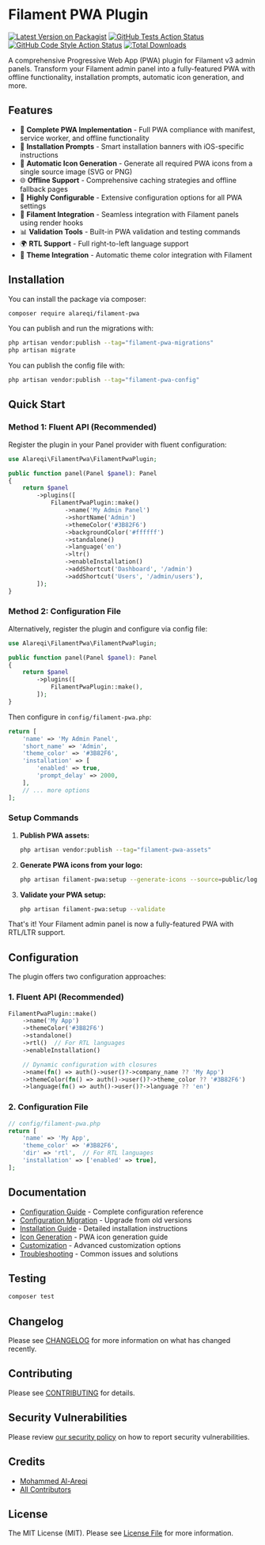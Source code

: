 # Filament PWA Plugin

[![Latest Version on Packagist](https://img.shields.io/packagist/v/alareqi/filament-pwa.svg?style=flat-square)](https://packagist.org/packages/alareqi/filament-pwa)
[![GitHub Tests Action Status](https://img.shields.io/github/actions/workflow/status/alareqi/filament-pwa/run-tests.yml?branch=main&label=tests&style=flat-square)](https://github.com/alareqi/filament-pwa/actions?query=workflow%3Arun-tests+branch%3Amain)
[![GitHub Code Style Action Status](https://img.shields.io/github/actions/workflow/status/alareqi/filament-pwa/fix-php-code-style-issues.yml?branch=main&label=code%20style&style=flat-square)](https://github.com/alareqi/filament-pwa/actions?query=workflow%3A"Fix+PHP+code+style+issues"+branch%3Amain)
[![Total Downloads](https://img.shields.io/packagist/dt/alareqi/filament-pwa.svg?style=flat-square)](https://packagist.org/packages/alareqi/filament-pwa)

A comprehensive Progressive Web App (PWA) plugin for Filament v3 admin panels. Transform your Filament admin panel into a fully-featured PWA with offline functionality, installation prompts, automatic icon generation, and more.

## Features

- 🚀 **Complete PWA Implementation** - Full PWA compliance with manifest, service worker, and offline functionality
- 📱 **Installation Prompts** - Smart installation banners with iOS-specific instructions
- 🎨 **Automatic Icon Generation** - Generate all required PWA icons from a single source image (SVG or PNG)
- 🌐 **Offline Support** - Comprehensive caching strategies and offline fallback pages
- 🔧 **Highly Configurable** - Extensive configuration options for all PWA settings
- 🎯 **Filament Integration** - Seamless integration with Filament panels using render hooks
- 📊 **Validation Tools** - Built-in PWA validation and testing commands
- 🌍 **RTL Support** - Full right-to-left language support
- 🎨 **Theme Integration** - Automatic theme color integration with Filament

## Installation

You can install the package via composer:

```bash
composer require alareqi/filament-pwa
```

You can publish and run the migrations with:

```bash
php artisan vendor:publish --tag="filament-pwa-migrations"
php artisan migrate
```

You can publish the config file with:

```bash
php artisan vendor:publish --tag="filament-pwa-config"
```

## Quick Start

### Method 1: Fluent API (Recommended)

Register the plugin in your Panel provider with fluent configuration:

```php
use Alareqi\FilamentPwa\FilamentPwaPlugin;

public function panel(Panel $panel): Panel
{
    return $panel
        ->plugins([
            FilamentPwaPlugin::make()
                ->name('My Admin Panel')
                ->shortName('Admin')
                ->themeColor('#3B82F6')
                ->backgroundColor('#ffffff')
                ->standalone()
                ->language('en')
                ->ltr()
                ->enableInstallation()
                ->addShortcut('Dashboard', '/admin')
                ->addShortcut('Users', '/admin/users'),
        ]);
}
```

### Method 2: Configuration File

Alternatively, register the plugin and configure via config file:

```php
use Alareqi\FilamentPwa\FilamentPwaPlugin;

public function panel(Panel $panel): Panel
{
    return $panel
        ->plugins([
            FilamentPwaPlugin::make(),
        ]);
}
```

Then configure in `config/filament-pwa.php`:

```php
return [
    'name' => 'My Admin Panel',
    'short_name' => 'Admin',
    'theme_color' => '#3B82F6',
    'installation' => [
        'enabled' => true,
        'prompt_delay' => 2000,
    ],
    // ... more options
];
```

### Setup Commands

1. **Publish PWA assets:**
   ```bash
   php artisan vendor:publish --tag="filament-pwa-assets"
   ```

2. **Generate PWA icons from your logo:**
   ```bash
   php artisan filament-pwa:setup --generate-icons --source=public/logo.svg
   ```

3. **Validate your PWA setup:**
   ```bash
   php artisan filament-pwa:setup --validate
   ```

That's it! Your Filament admin panel is now a fully-featured PWA with RTL/LTR support.

## Configuration

The plugin offers two configuration approaches:

### 1. Fluent API (Recommended)
```php
FilamentPwaPlugin::make()
    ->name('My App')
    ->themeColor('#3B82F6')
    ->standalone()
    ->rtl()  // For RTL languages
    ->enableInstallation()

    // Dynamic configuration with closures
    ->name(fn() => auth()->user()?->company_name ?? 'My App')
    ->themeColor(fn() => auth()->user()?->theme_color ?? '#3B82F6')
    ->language(fn() => auth()->user()?->language ?? 'en')
```

### 2. Configuration File
```php
// config/filament-pwa.php
return [
    'name' => 'My App',
    'theme_color' => '#3B82F6',
    'dir' => 'rtl',  // For RTL languages
    'installation' => ['enabled' => true],
];
```

## Documentation

- [Configuration Guide](docs/configuration-guide.md) - Complete configuration reference
- [Configuration Migration](docs/configuration-migration.md) - Upgrade from old versions
- [Installation Guide](docs/installation.md) - Detailed installation instructions
- [Icon Generation](docs/icon-generation.md) - PWA icon generation guide
- [Customization](docs/customization.md) - Advanced customization options
- [Troubleshooting](docs/troubleshooting.md) - Common issues and solutions

## Testing

```bash
composer test
```

## Changelog

Please see [CHANGELOG](CHANGELOG.md) for more information on what has changed recently.

## Contributing

Please see [CONTRIBUTING](CONTRIBUTING.md) for details.

## Security Vulnerabilities

Please review [our security policy](../../security/policy) on how to report security vulnerabilities.

## Credits

- [Mohammed Al-Areqi](https://github.com/alareqi)
- [All Contributors](../../contributors)

## License

The MIT License (MIT). Please see [License File](LICENSE.md) for more information.
